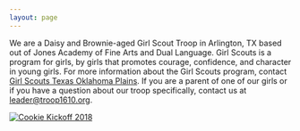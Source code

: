 ```yaml
---
layout: page
---
```


We are a Daisy and Brownie-aged Girl Scout Troop in Arlington, TX based out of Jones Academy of Fine Arts and Dual Language.  Girl Scouts is a program for girls, by girls that promotes courage, confidence, and character in young girls.  For more information about the Girl Scouts program, contact [Girl Scouts Texas Oklahoma Plains](https://www.gs-top.org/en/our-council/web-to-case.html).  If you are a parent of one of our girls or if you have a question about our troop specifically, contact us at [leader@troop1610.org](mailto:leader@troop1610.org).

[![Cookie Kickoff 2018](/content/images/cookiekickoff-2019.png)](/cookies)
